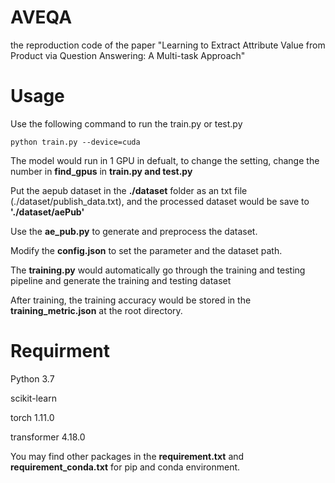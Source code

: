 # AVEQA
the reproduction code of the paper "Learning to Extract Attribute Value from Product via Question Answering: A Multi-task Approach"

# Usage
Use the following command to run the train.py or test.py
```
python train.py --device=cuda
```


The model would run in 1 GPU in defualt, to change the setting, change the number in **find_gpus** in **train.py and test.py**


Put the aepub dataset in the **./dataset** folder as an txt file (./dataset/publish_data.txt), and the processed dataset would be save to **'./dataset/aePub'**


Use the **ae_pub.py** to generate and preprocess the dataset.


Modify the **config.json** to set the parameter and the dataset path.


The **training.py** would automatically go through the training and testing pipeline and generate the training and testing dataset

After training, the training accuracy would be stored in the **training_metric.json** at the root directory.



# Requirment
Python 3.7

scikit-learn

torch 1.11.0

transformer 4.18.0


You may find other packages in the **requirement.txt** and **requirement_conda.txt** for pip and conda environment.
